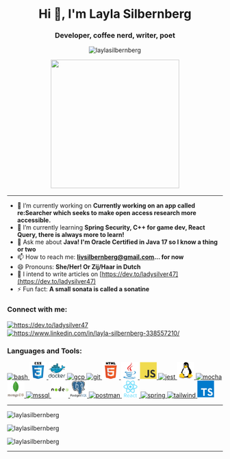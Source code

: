 <h1 align="center">Hi 👋, I'm Layla Silbernberg</h1>
<h3 align="center">Developer, coffee nerd, writer, poet</h3>

<p align="center"> <img src="https://komarev.com/ghpvc/?username=laylasilbernberg&label=Profile%20views&color=0e75b6&style=flat" alt="laylasilbernberg" /> </p>

<p align="center">
  <img src="https://tenor.com/view/coffee-gif-27174159.gif" width="300" height="300" >
</p>

---

- 🔭 I’m currently working on **Currently working on an app called re:Searcher which seeks to make open access research more accessible.**
- 🌱 I’m currently learning **Spring Security, C++ for game dev, React Query, there is always more to learn!**
- 💬 Ask me about **Java! I'm Oracle Certified in Java 17 so I know a thing or two**
- 📫 How to reach me: **livsilbernberg@gmail.com... for now**
- 😄 Pronouns: **She/Her! Or Zij/Haar in Dutch**
- 📝 I intend to write articles on [https://dev.to/ladysilver47](https://dev.to/ladysilver47)
- ⚡ Fun fact: **A small sonata is called a sonatine**
  
  
<h3 align="left">Connect with me:</h3>
<p align="left">
<a href="https://dev.to/https://dev.to/ladysilver47" target="blank"><img align="center" src="https://raw.githubusercontent.com/rahuldkjain/github-profile-readme-generator/master/src/images/icons/Social/devto.svg" alt="https://dev.to/ladysilver47" height="30" width="40" /></a>
<a href="https://linkedin.com/in/https://www.linkedin.com/in/layla-silbernberg-338557210/" target="blank"><img align="center" src="https://raw.githubusercontent.com/rahuldkjain/github-profile-readme-generator/master/src/images/icons/Social/linked-in-alt.svg" alt="https://www.linkedin.com/in/layla-silbernberg-338557210/" height="30" width="40" /></a>
</p>


<h3 align="left">Languages and Tools:</h3>
<p align="left"> <a href="https://www.gnu.org/software/bash/" target="_blank" rel="noreferrer"> <img src="https://www.vectorlogo.zone/logos/gnu_bash/gnu_bash-icon.svg" alt="bash" width="40" height="40"/> </a> <a href="https://www.w3schools.com/css/" target="_blank" rel="noreferrer"> <img src="https://raw.githubusercontent.com/devicons/devicon/master/icons/css3/css3-original-wordmark.svg" alt="css3" width="40" height="40"/> </a> <a href="https://www.docker.com/" target="_blank" rel="noreferrer"> <img src="https://raw.githubusercontent.com/devicons/devicon/master/icons/docker/docker-original-wordmark.svg" alt="docker" width="40" height="40"/> </a> <a href="https://cloud.google.com" target="_blank" rel="noreferrer"> <img src="https://www.vectorlogo.zone/logos/google_cloud/google_cloud-icon.svg" alt="gcp" width="40" height="40"/> </a> <a href="https://git-scm.com/" target="_blank" rel="noreferrer"> <img src="https://www.vectorlogo.zone/logos/git-scm/git-scm-icon.svg" alt="git" width="40" height="40"/> </a> <a href="https://www.w3.org/html/" target="_blank" rel="noreferrer"> <img src="https://raw.githubusercontent.com/devicons/devicon/master/icons/html5/html5-original-wordmark.svg" alt="html5" width="40" height="40"/> </a> <a href="https://www.java.com" target="_blank" rel="noreferrer"> <img src="https://raw.githubusercontent.com/devicons/devicon/master/icons/java/java-original.svg" alt="java" width="40" height="40"/> </a> <a href="https://developer.mozilla.org/en-US/docs/Web/JavaScript" target="_blank" rel="noreferrer"> <img src="https://raw.githubusercontent.com/devicons/devicon/master/icons/javascript/javascript-original.svg" alt="javascript" width="40" height="40"/> </a> <a href="https://jestjs.io" target="_blank" rel="noreferrer"> <img src="https://www.vectorlogo.zone/logos/jestjsio/jestjsio-icon.svg" alt="jest" width="40" height="40"/> </a> <a href="https://www.linux.org/" target="_blank" rel="noreferrer"> <img src="https://raw.githubusercontent.com/devicons/devicon/master/icons/linux/linux-original.svg" alt="linux" width="40" height="40"/> </a> <a href="https://mochajs.org" target="_blank" rel="noreferrer"> <img src="https://www.vectorlogo.zone/logos/mochajs/mochajs-icon.svg" alt="mocha" width="40" height="40"/> </a> <a href="https://www.mongodb.com/" target="_blank" rel="noreferrer"> <img src="https://raw.githubusercontent.com/devicons/devicon/master/icons/mongodb/mongodb-original-wordmark.svg" alt="mongodb" width="40" height="40"/> </a> <a href="https://www.microsoft.com/en-us/sql-server" target="_blank" rel="noreferrer"> <img src="https://www.svgrepo.com/show/303229/microsoft-sql-server-logo.svg" alt="mssql" width="40" height="40"/> </a> <a href="https://nodejs.org" target="_blank" rel="noreferrer"> <img src="https://raw.githubusercontent.com/devicons/devicon/master/icons/nodejs/nodejs-original-wordmark.svg" alt="nodejs" width="40" height="40"/> </a> <a href="https://www.postgresql.org" target="_blank" rel="noreferrer"> <img src="https://raw.githubusercontent.com/devicons/devicon/master/icons/postgresql/postgresql-original-wordmark.svg" alt="postgresql" width="40" height="40"/> </a> <a href="https://postman.com" target="_blank" rel="noreferrer"> <img src="https://www.vectorlogo.zone/logos/getpostman/getpostman-icon.svg" alt="postman" width="40" height="40"/> </a> <a href="https://reactjs.org/" target="_blank" rel="noreferrer"> <img src="https://raw.githubusercontent.com/devicons/devicon/master/icons/react/react-original-wordmark.svg" alt="react" width="40" height="40"/> </a> <a href="https://spring.io/" target="_blank" rel="noreferrer"> <img src="https://www.vectorlogo.zone/logos/springio/springio-icon.svg" alt="spring" width="40" height="40"/> </a> <a href="https://tailwindcss.com/" target="_blank" rel="noreferrer"> <img src="https://www.vectorlogo.zone/logos/tailwindcss/tailwindcss-icon.svg" alt="tailwind" width="40" height="40"/> </a> <a href="https://www.typescriptlang.org/" target="_blank" rel="noreferrer"> <img src="https://raw.githubusercontent.com/devicons/devicon/master/icons/typescript/typescript-original.svg" alt="typescript" width="40" height="40"/> </a> </p>

---
<p><img src="https://github-readme-stats.vercel.app/api/top-langs?username=laylasilbernberg&show_icons=true&locale=en&layout=compact&amp;theme=vision-friendly-dark" alt="laylasilbernberg" /></p> 
<p><img src="https://github-readme-stats.vercel.app/api?username=laylasilbernberg&show_icons=true&locale=en&amp;theme=vision-friendly-dark&amp;border_radius=4.7&amp;background=161B22" alt="laylasilbernberg" /></p>
<p><img src="https://github-readme-streak-stats.herokuapp.com/?user=laylasilbernberg&amp;theme=vision-friendly-dark" alt="laylasilbernberg" /></p>

---


